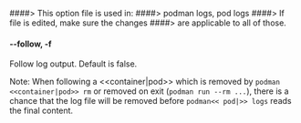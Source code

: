 ####> This option file is used in:
####> podman logs, pod logs
####> If file is edited, make sure the changes
####> are applicable to all of those.

#### **--follow**, **-f**

Follow log output. Default is false.

Note: When following a <<container|pod>> which is removed by `podman <<container|pod>> rm`
or removed on exit (`podman run --rm ...`), there is a chance that the log
file will be removed before `podman<< pod|>> logs` reads the final content.
